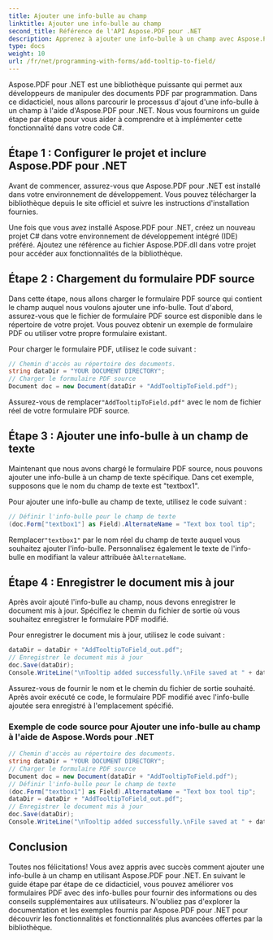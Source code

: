 ```yaml
---
title: Ajouter une info-bulle au champ
linktitle: Ajouter une info-bulle au champ
second_title: Référence de l'API Aspose.PDF pour .NET
description: Apprenez à ajouter une info-bulle à un champ avec Aspose.PDF pour .NET.
type: docs
weight: 10
url: /fr/net/programming-with-forms/add-tooltip-to-field/
---
```


Aspose.PDF pour .NET est une bibliothèque puissante qui permet aux développeurs de manipuler des documents PDF par programmation. Dans ce didacticiel, nous allons parcourir le processus d'ajout d'une info-bulle à un champ à l'aide d'Aspose.PDF pour .NET. Nous vous fournirons un guide étape par étape pour vous aider à comprendre et à implémenter cette fonctionnalité dans votre code C#.

## Étape 1 : Configurer le projet et inclure Aspose.PDF pour .NET

Avant de commencer, assurez-vous que Aspose.PDF pour .NET est installé dans votre environnement de développement. Vous pouvez télécharger la bibliothèque depuis le site officiel et suivre les instructions d'installation fournies.

Une fois que vous avez installé Aspose.PDF pour .NET, créez un nouveau projet C# dans votre environnement de développement intégré (IDE) préféré. Ajoutez une référence au fichier Aspose.PDF.dll dans votre projet pour accéder aux fonctionnalités de la bibliothèque.

## Étape 2 : Chargement du formulaire PDF source

Dans cette étape, nous allons charger le formulaire PDF source qui contient le champ auquel nous voulons ajouter une info-bulle. Tout d'abord, assurez-vous que le fichier de formulaire PDF source est disponible dans le répertoire de votre projet. Vous pouvez obtenir un exemple de formulaire PDF ou utiliser votre propre formulaire existant.

Pour charger le formulaire PDF, utilisez le code suivant :

```csharp
// Chemin d'accès au répertoire des documents.
string dataDir = "YOUR DOCUMENT DIRECTORY";
// Charger le formulaire PDF source
Document doc = new Document(dataDir + "AddTooltipToField.pdf");
```

 Assurez-vous de remplacer`"AddTooltipToField.pdf"` avec le nom de fichier réel de votre formulaire PDF source.

## Étape 3 : Ajouter une info-bulle à un champ de texte

Maintenant que nous avons chargé le formulaire PDF source, nous pouvons ajouter une info-bulle à un champ de texte spécifique. Dans cet exemple, supposons que le nom du champ de texte est "textbox1".

Pour ajouter une info-bulle au champ de texte, utilisez le code suivant :

```csharp
// Définir l'info-bulle pour le champ de texte
(doc.Form["textbox1"] as Field).AlternateName = "Text box tool tip";
```

 Remplacer`"textbox1"` par le nom réel du champ de texte auquel vous souhaitez ajouter l'info-bulle. Personnalisez également le texte de l'info-bulle en modifiant la valeur attribuée à`AlternateName`.

## Étape 4 : Enregistrer le document mis à jour

Après avoir ajouté l'info-bulle au champ, nous devons enregistrer le document mis à jour. Spécifiez le chemin du fichier de sortie où vous souhaitez enregistrer le formulaire PDF modifié.

Pour enregistrer le document mis à jour, utilisez le code suivant :

```csharp
dataDir = dataDir + "AddTooltipToField_out.pdf";
// Enregistrer le document mis à jour
doc.Save(dataDir);
Console.WriteLine("\nTooltip added successfully.\nFile saved at " + dataDir);
```

Assurez-vous de fournir le nom et le chemin du fichier de sortie souhaité. Après avoir exécuté ce code, le formulaire PDF modifié avec l'info-bulle ajoutée sera enregistré à l'emplacement spécifié.

### Exemple de code source pour Ajouter une info-bulle au champ à l'aide de Aspose.Words pour .NET 

```csharp
// Chemin d'accès au répertoire des documents.
string dataDir = "YOUR DOCUMENT DIRECTORY";
// Charger le formulaire PDF source
Document doc = new Document(dataDir + "AddTooltipToField.pdf");
// Définir l'info-bulle pour le champ de texte
(doc.Form["textbox1"] as Field).AlternateName = "Text box tool tip";
dataDir = dataDir + "AddTooltipToField_out.pdf";
// Enregistrer le document mis à jour
doc.Save(dataDir);
Console.WriteLine("\nTooltip added successfully.\nFile saved at " + dataDir);
```

## Conclusion

Toutes nos félicitations! Vous avez appris avec succès comment ajouter une info-bulle à un champ en utilisant Aspose.PDF pour .NET. En suivant le guide étape par étape de ce didacticiel, vous pouvez améliorer vos formulaires PDF avec des info-bulles pour fournir des informations ou des conseils supplémentaires aux utilisateurs. N'oubliez pas d'explorer la documentation et les exemples fournis par Aspose.PDF pour .NET pour découvrir les fonctionnalités et fonctionnalités plus avancées offertes par la bibliothèque.